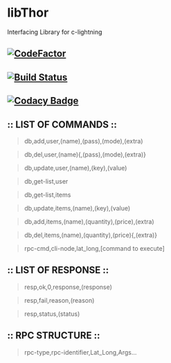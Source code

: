 # libThor
Interfacing Library for c-lightning

## [![CodeFactor](https://www.codefactor.io/repository/github/khubaibumer/libthor/badge?s=431fd03279c42ac1ec2eaa4238b0b139d9388921)](https://www.codefactor.io/repository/github/khubaibumer/libthor)

## [![Build Status](https://travis-ci.com/khubaibumer/libThor.svg?token=1CSkg4TqiLRRZPUNDexe&branch=master)](https://travis-ci.com/khubaibumer/libThor)

## [![Codacy Badge](https://app.codacy.com/project/badge/Grade/519d1d8ac4b94317b3f344d12e39eeb5)](https://www.codacy.com?utm_source=github.com&amp;utm_medium=referral&amp;utm_content=khubaibumer/libThor&amp;utm_campaign=Badge_Grade)


## :: LIST OF COMMANDS ::

> db,add,user,(name),(pass),(mode),(extra)
  
> db,del,user,(name){,(pass),(mode),(extra)}
  
> db,update,user,(name),(key),(value)
  
> db,get-list,user

> db,get-list,items

> db,update,items,(name),(key),(value)
  
> db,add,items,(name),(quantity),(price),(extra)
  
> db,del,items,(name),(quantity),(price){,(extra)}

> rpc-cmd,cli-node,lat_long,[command to execute]


## :: LIST OF RESPONSE ::

> resp,ok,0,response,(response)
  
> resp,fail,reason,(reason)
  
> resp,status,(status)
  

## :: RPC STRUCTURE ::

> rpc-type,rpc-identifier,Lat_Long,Args...

